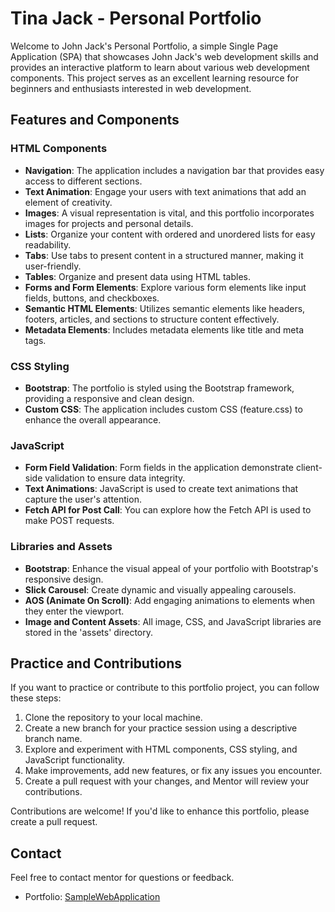 # Tina Jack - Personal Portfolio

Welcome to John Jack's Personal Portfolio, a simple Single Page Application (SPA) that showcases John Jack's web development skills and provides an interactive platform to learn about various web development components. This project serves as an excellent learning resource for beginners and enthusiasts interested in web development.

## Features and Components

### HTML Components

- **Navigation**: The application includes a navigation bar that provides easy access to different sections.
- **Text Animation**: Engage your users with text animations that add an element of creativity.
- **Images**: A visual representation is vital, and this portfolio incorporates images for projects and personal details.
- **Lists**: Organize your content with ordered and unordered lists for easy readability.
- **Tabs**: Use tabs to present content in a structured manner, making it user-friendly.
- **Tables**: Organize and present data using HTML tables.
- **Forms and Form Elements**: Explore various form elements like input fields, buttons, and checkboxes.
- **Semantic HTML Elements**: Utilizes semantic elements like headers, footers, articles, and sections to structure content effectively.
- **Metadata Elements**: Includes metadata elements like title and meta tags.

### CSS Styling

- **Bootstrap**: The portfolio is styled using the Bootstrap framework, providing a responsive and clean design.
- **Custom CSS**: The application includes custom CSS (feature.css) to enhance the overall appearance.

### JavaScript

- **Form Field Validation**: Form fields in the application demonstrate client-side validation to ensure data integrity.
- **Text Animations**: JavaScript is used to create text animations that capture the user's attention.
- **Fetch API for Post Call**: You can explore how the Fetch API is used to make POST requests.

### Libraries and Assets

- **Bootstrap**: Enhance the visual appeal of your portfolio with Bootstrap's responsive design.
- **Slick Carousel**: Create dynamic and visually appealing carousels.
- **AOS (Animate On Scroll)**: Add engaging animations to elements when they enter the viewport.
- **Image and Content Assets**: All image, CSS, and JavaScript libraries are stored in the 'assets' directory.

## Practice and Contributions

If you want to practice or contribute to this portfolio project, you can follow these steps:

1. Clone the repository to your local machine.
2. Create a new branch for your practice session using a descriptive branch name.
3. Explore and experiment with HTML components, CSS styling, and JavaScript functionality.
4. Make improvements, add new features, or fix any issues you encounter.
5. Create a pull request with your changes, and Mentor will review your contributions.

Contributions are welcome! If you'd like to enhance this portfolio, please create a pull request.

## Contact

Feel free to contact mentor for questions or feedback.
- Portfolio: [SampleWebApplication](https://github.com/IzaanSchool/SampleWebApplication)
